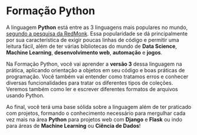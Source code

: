 # Formação Python

A linguagem __Python__ está entre as 3 linguagens mais populares no mundo, [segundo a pesquisa da RedMonk](https://redmonk.com/sogrady/2020/07/27/language-rankings-6-20/). Essa popularidade se dá principalmente por sua característica de exigir poucas linhas de código e permitir uma leitura fácil, além de ter várias bibliotecas do mundo de __Data Science__, __Machine Learning__, __desenvolvimento web__, __automação__ e __jogos__.

Na Formação Python, você vai aprender a __versão 3__ dessa linguagem na prática, aplicando orientação a objetos em seu código e boas práticas de programação. Você também vai entender como tratamos erros e conhecer diversas funcionalidades para tratar os diferentes tipos de coleções. Veremos também como ler e escrever diferentes formatos de arquivos usando Python.

Ao final, você terá uma base sólida sobre a linguagem além de ter praticado com projetos, formando o conhecimento necessário para mergulhar cada vez mais na área __Python__ para projetos web com __Django__ e __Flask__ ou indo para áreas de __Machine Learning__ ou __Ciência de Dados__!
